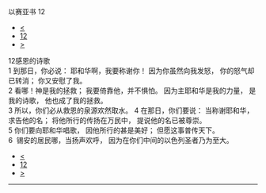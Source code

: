 ﻿





 以赛亚书 12




* [<](bible/ISA11.md)
* [12](bible/ISA.md)
* [>](bible/ISA13.md)



 
12感恩的诗歌  
1 到那日，你必说： 耶和华啊，我要称谢你！ 因为你虽然向我发怒， 你的怒气却已转消； 你又安慰了我。     
2 看哪！神是我的拯救； 我要倚靠他，并不惧怕。 因为主耶和华是我的力量， 是我的诗歌， 他也成了我的拯救。     
3 所以，你们必从救恩的泉源欢然取水。 
4 在那日，你们要说： 当称谢耶和华，求告他的名； 将他所行的传扬在万民中， 提说他的名已被尊崇。     
5 你们要向耶和华唱歌， 因他所行的甚是美好； 但愿这事普传天下。  
6  锡安的居民哪，当扬声欢呼， 因为在你们中间的以色列圣者乃为至大。 
* [<](bible/ISA11.md)
* [12](bible/ISA.md)
* [>](bible/ISA13.md)





---









